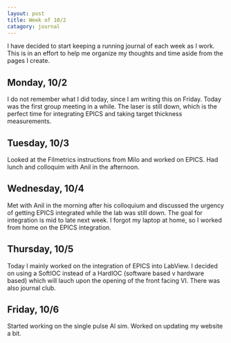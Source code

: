 ```yaml
---
layout: post
title: Week of 10/2
catagory: journal
---
```

I have decided to start keeping a running journal of each week as I work. This is in an effort to help me organize my thoughts and time aside from the pages I create.

## Monday, 10/2
I do not remember what I did today, since I am writing this on Friday. Today was the first group meeting in a while. The laser is still down, which is the perfect time for integrating EPICS and taking target thickness measurements.

## Tuesday, 10/3
Looked at the Filmetrics instructions from Milo and worked on EPICS. Had lunch and colloquim with Anil in the afternoon.

## Wednesday, 10/4
Met with Anil in the morning after his colloquium and discussed the urgency of getting EPICS integrated while the lab was still down. The goal for integration is mid to late next week. I forgot my laptop at home, so I worked from home on the EPICS integration.

## Thursday, 10/5
Today I mainly worked on the integration of EPICS into LabView. I decided on using a SoftIOC instead of a HardIOC (software based v hardware based) which will lauch upon the opening of the front facing VI. There was also journal club.

## Friday, 10/6
Started working on the single pulse Al sim. Worked on updating my website a bit.
